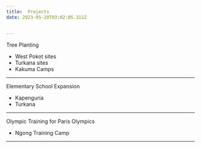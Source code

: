 ```yaml
---
title:  Projects
date: 2023-05-20T03:02:05.311Z


---
```

Tree Planting

- West Pokot sites
- Turkana sites
- Kakuma Camps


---

Elementary School Expansion
- Kapenguria
- Turkana

---

Olympic Training for Paris Olympics
- Ngong Training Camp

---